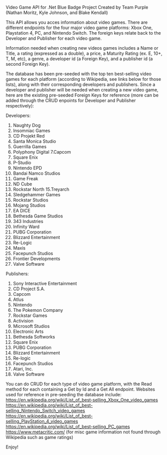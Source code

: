 Video Game API for .Net Blue Badge Project 
Created by Team Purple (Nathan Moritz, Kyle Johnson, and Blake Kendall)

This API allows you acces information about video games. There are different endpoints for the four major video game platforms: Xbox One, Playstation 4, PC, and Nintendo Switch. The foreign keys relate back to the Developer and Publisher for each video game.

Information needed when creating new videos games includes a Name or Title, a rating (expressed as a double), a price, a Maturity Rating (ex. E, 10+, T, M, etc), a genre, a developer id (a Foreign Key), and a publisher id (a second Foreign Key).

The database has been pre-seeded with the top ten best-selling video games for each platform (according to Wikipedia, see links below for those lists), along with their corresponding developers and publishers. Since a developer and publisher will be needed when creating a new video game, here are the existing pre-seeded Foreign Keys for reference (more can be added through the CRUD enpoints for Developer and Publisher respectively):

Developers:
1. Naughty Dog 
2. Insomniac Games 
3. CD Projekt Red 
4. Santa Monica Studio 
5. Guerrilla Games 
6. Polyphony Digital 
7.Capcom 
8. Square Enix 
9. P-Studio 
10. Nintendo EPD 
11. Bandai Namco Studios 
12. Game Freak
13. ND Cube 
14. Rockstar North 
15.Treyarch 
16. Sledgehammer Games 
17. Rockstar Studios 
18. Mojang Studios
19. EA DICE 
20. Bethesda Game Studios
21. 343 Industries 
22. Infinity Ward 
23. PUBG Corporation
24. Blizzard Entertainment
25. Re-Logic
26. Maxis
27. Facepunch Studios
28. Frontier Developments
29. Valve Software

Publishers:
1. Sony Interactive Entertainment
2. CD Project S.A. 
3. Capcom 
4. Atlus 
5. Nintendo
6. The Pokemon Company
7. Rockstar Games 
8. Activision 
9. Microsoft Studios 
10. Electronic Arts 
11. Bethesda Softworks 
12. Square Enix
13. PUBG Corporation
14. Blizzard Entertainment
15. Re-logic
16. Facepunch Studios
17. Atari, Inc.
18. Valve Software

You can do CRUD for each type of video game platform, with the Read method for each containing a Get by Id and a Get All endpoint. 
Websites used for reference in pre-seeding the database include:
https://en.wikipedia.org/wiki/List_of_best-selling_Xbox_One_video_games
https://en.wikipedia.org/wiki/List_of_best-selling_Nintendo_Switch_video_games
https://en.wikipedia.org/wiki/List_of_best-selling_PlayStation_4_video_games
https://en.wikipedia.org/wiki/List_of_best-selling_PC_games
https://www.metacritic.com/ (for misc game information not found through Wikipedia such as game ratings)

Enjoy!
 

